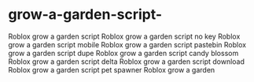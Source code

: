 # grow-a-garden-script-
Roblox grow a garden script Roblox grow a garden script no key Roblox grow a garden script mobile Roblox grow a garden script pastebin Roblox grow a garden script dupe Roblox grow a garden script candy blossom Roblox grow a garden script delta Roblox grow a garden script download Roblox grow a garden script pet spawner Roblox grow a garden

